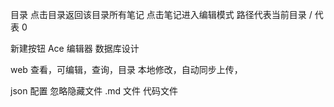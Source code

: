 

目录
点击目录返回该目录所有笔记
点击笔记进入编辑模式
路径代表当前目录 / 代表 0


新建按钮
Ace 编辑器
数据库设计

web 查看，可编辑，查询，目录
本地修改，自动同步上传，

json 配置
忽略隐藏文件
.md 文件
代码文件



